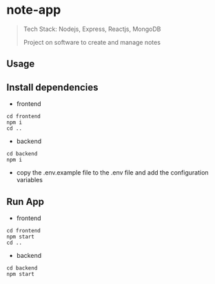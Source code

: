 # note-app

> Tech Stack: Nodejs, Express, Reactjs, MongoDB
> 
> Project on software to create and manage notes

## Usage


## Install dependencies
- frontend
```
cd frontend
npm i
cd ..
```
- backend
```
cd backend
npm i
```
- copy the .env.example file to the .env file and add the configuration variables

## Run App
- frontend
```
cd frontend
npm start
cd ..
```
- backend
```
cd backend
npm start
```
